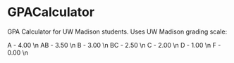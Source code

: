 # GPACalculator
GPA Calculator for UW Madison students.
Uses UW Madison grading scale:

A - 4.00 \n
AB - 3.50 \n
B - 3.00 \n 
BC - 2.50 \n
C - 2.00 \n
D - 1.00 \n
F - 0.00 \n
